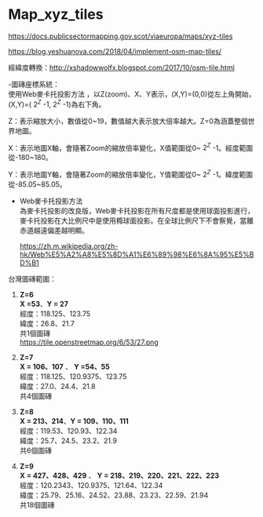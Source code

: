 # Map_xyz_tiles
https://docs.publicsectormapping.gov.scot/viaeuropa/maps/xyz-tiles

https://blog.yeshuanova.com/2018/04/implement-osm-map-tiles/

經緯度轉換：http://xshadowwolfx.blogspot.com/2017/10/osm-tile.html

-圖磚座標系統：  
使用Web麥卡托投影方法 ，以Z(zoom)、X、Y表示，(X,Y)=(0,0)從左上角開始，(X,Y)=( $2^Z$ -1, $2^Z$ -1)為右下角。  

Z：表示縮放大小，數值從0~19，數值越大表示放大倍率越大。Z=0為涵蓋整個世界地圖。  

X：表示地圖X軸，會隨著Zoom的縮放倍率變化，X值範圍從0~ $2^Z$ -1。經度範圍從-180~180。  

Y：表示地圖Y軸，會隨著Zoom的縮放倍率變化，Y值範圍從0~ $2^Z$ -1。緯度範圍從-85.05~85.05。  

* Web麥卡托投影方法    
  為麥卡托投影的改良版，Web麥卡托投影在所有尺度都是使用球面投影進行，麥卡托投影在大比例尺中是使用橢球面投影。在全球比例尺下不會察覺，當離赤道越遠偏差越明顯。  
 
  https://zh.m.wikipedia.org/zh-hk/Web%E5%A2%A8%E5%8D%A1%E6%89%98%E6%8A%95%E5%BD%B1   

台灣圖磚範圍：  
  1. **Z=6**  
     **X =53**、**Y = 27**  
     經度：118.125、123.75  
     緯度：26.8、21.7   
     共1個圖磚       
     https://tile.openstreetmap.org/6/53/27.png
     
  2. **Z=7**   
     **X = 106、107** 、 **Y =54、55**     
     經度：118.125、120.9375、123.75   
     緯度：27.0、24.4、21.8   
     共4個圖磚    
     
  3. **Z=8**  
     **X = 213、214**、**Y = 109、110、111**        
     經度：119.53、120.93、122.34   
     緯度：25.7、24.5、23.2、21.9  
     共6個圖磚        
  
  4. **Z=9**    
     **X = 427、428、429** 、 **Y = 218、219、220、221、222、223**                
     經度：120.2343、120.9375、121.64、122.34  
     緯度：25.79、25.16、24.52、23.88、23.23、22.59、21.94    
     共18個圖磚    
